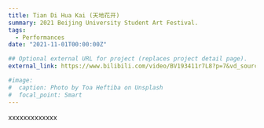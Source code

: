 ```yaml
---
title: Tian Di Hua Kai (天地花开)
summary: 2021 Beijing University Student Art Festival.
tags:
  - Performances
date: "2021-11-01T00:00:00Z"

## Optional external URL for project (replaces project detail page).
external_link: https://www.bilibili.com/video/BV193411r7L8?p=7&vd_source=1fc9130b56263abd2eb79d2dfc4ee34f

#image:
#  caption: Photo by Toa Heftiba on Unsplash
#  focal_point: Smart
---
```


xxxxxxxxxxxxx